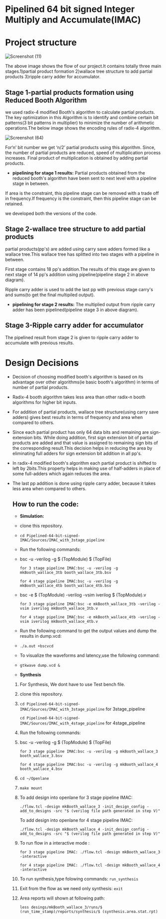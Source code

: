 # Pipelined 64 bit signed Integer Multiply and Accumulate(IMAC)

# Project structure
![Screenshot (11)](https://github.com/kakarlahimabindu/64-bit-signed-MAC/assets/153276932/9440e864-b444-4152-99dc-224b536d8b1c)

The above image shows the flow of our project.It contains totally three main stages.1)partial product formation 2)wallace tree structure to add partial products 3)ripple carry adder for accumulator.
## Stage 1-partial products formation using Reduced Booth Algorithm
we used radix-4 modified Booth's algorithm to calculate partial products.
The key optimization in this Algorithm is to identify and combine certain bit patterns(3 bit patterns in multiplier) to minimize the number of arithmetic operations.The below image shows the encoding rules of radix-4 algorithm.

![Screenshot (64)](https://github.com/kakarlahimabindu/64-bit-signed-MAC/assets/153276932/c5d4c4bf-e93a-4721-8a92-d818a3205cbc)

For‘n’ bit number we get ‘n/2’ partial products using this algorithm. Since, the number of partial products are reduced, speed of multiplication process increases. 
Final product of multiplication is obtained by adding partial products.

* **pipelining for stage 1 results:**
Partial products obtained from the reduced booth's algorithm have been sent to next level with a pipeline stage in between.

If area is the constraint, this pipeline stage can be removed with a trade off in frequency.If frequency is the constraint, then this pipeline stage can be retained.

we developed both the versions of the code.
## Stage 2-wallace tree structure to add partial products
partial products(pp's) are added using carry save adders formed like a wallace tree.This wallace tree has splitted into two stages with a pipeline in between.

First stage contains 18 pp's addition.The results of this stage are given to next stage of 14 pp's addition using pipeline(pipeline stage 2 in above diagram).

Ripple carry adder is used to add the last pp with previous stage carry's and sums(to get the final multipiled output).

* **pipelining for stage 2 results:**
The multiplied output from ripple carry adder has been pipelined(pipeline stage 3 in above diagram).
## Stage 3-Ripple carry adder for accumulator
The pipelined result from stage 2 is given to ripple carry adder to accumulate with previous results.
# Design Decisions
- Decision of choosing modified booth's algorithm is based on its advantage over other algorithms(ie basic booth's algorithm) in terms of number of partial products.

+ Radix-4 booth algorithm takes less area than other radix-n booth algorithms for higher bit inputs.

* For addition of partial products, wallace tree structure(using carry save adders) gives best results in terms of frequency and area when compared to others.

* Since each partial product has only 64 data bits and remaining are sign-extension bits. While doing addition, first sign extension bit of partial products are added and that value is assigned to remaining sign bits of the corresponding result.This decision helps in reducing the area by eliminating full adders for sign extension bit addition in all pp's.

* In radix-4 modified booth's algorithm each partial product is shifted to left by 2bits.This property helps in making use of half-adders in place of some full-adders which again reduces the area.

* The last pp addition is done using ripple carry adder, because it takes less area when compared to others.

  ## How to run the code:
  * **Simulation:**
  * clone this repository.
  * `cd Pipelined-64-bit-signed-IMAC/Sources/IMAC_with_3stage_pipeline`
  * Run the following commands:
  * bsc -u -verilog -g $ (TopModule) $ (TopFile)
    
        for 3 stage pipeline IMAC:bsc -u -verilog -g mkBooth_wallace_3tb booth_wallace_3tb.bsv
    
        for 4 stage pipeline IMAC:bsc -u -verilog -g mkBooth_wallace_4tb booth_wallace_4tb.bsv
  * bsc -e $ (TopModule) -verilog -vsim iverilog $ (TopModule).v
    
        for 3 stage pipeline IMAC:bsc -e mkBooth_wallace_3tb -verilog -vsim iverilog mkBooth_wallace_3tb.v
    
        for 4 stage pipeline IMAC:bsc -e mkBooth_wallace_4tb -verilog -vsim iverilog mkBooth_wallace_4tb.v
  * Run the following command to get the output values and dump the results in dump.vcd:
  * `./a.out +bscvcd`
  * To visualize the waveforms and latency,use the following command:
  * `gtkwave dump.vcd &`
    
  * **Synthesis**
  1. For Synthesis, We dont have to use Test bench file.
  2. clone this repository.
  3. `cd Pipelined-64-bit-signed-IMAC/Sources/IMAC_with_3stage_pipeline` for 3stage_pipeline
     
      `cd Pipelined-64-bit-signed-IMAC/Sources/IMAC_with_4stage_pipeline` for 4stage_pipeline
  5. Run the following commands:
  6. bsc -u -verilog -g $ (TopModule) $ (TopFile)
    
        `for 3 stage pipeline IMAC:bsc -u -verilog -g mkBooth_wallace_3 booth_wallace_3.bsv`
    
        `for 4 stage pipeline IMAC:bsc -u -verilog -g mkBooth_wallace_4 booth_wallace_4.bsv`
  7. `cd ~/Openlane`
  8. `make mount`
  9. To add design into openlane for 3 stage pipeline IMAC:

     `./flow.tcl -design mkBooth_wallace_3 -init_design_config -add_to_designs -src "$ (verilog file path generated in step V)"`
     
     To add design into openlane for 4 stage pipeline IMAC:

     `./flow.tcl -design mkBooth_wallace_4 -init_design_config -add_to_designs -src "$ (verilog file path generated in step V)"`
  10. To run flow in a interactive mode :

       `for 3 stage pipeline IMAC: ./flow.tcl -design mkBooth_wallace_3 -interactive`
     
       `for 4 stage pipeline IMAC: ./flow.tcl -design mkBooth_wallace_4 -interactive`
  11. To run synthesis,type folowing commands:
       `run_synthesis`
  12. Exit from the flow as we need only synthesis:
       `exit`
  13. Area reports will shown at following path:
      
       `less desings/mkBooth_wallace_3/runs/$ (run_time_stamp)/reports/synthesis/$ (synthesis.area.stat.rpt)`
     
       
     


                                                                              

